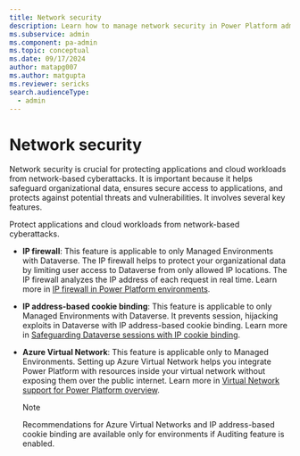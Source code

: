 ```yaml
---
title: Network security
description: Learn how to manage network security in Power Platform admin center.
ms.subservice: admin
ms.component: pa-admin
ms.topic: conceptual
ms.date: 09/17/2024
author: matapg007
ms.author: matgupta
ms.reviewer: sericks
search.audienceType: 
  - admin
---
```


# Network security
                                                  
Network security is crucial for protecting applications and cloud workloads from network-based cyberattacks. It is important because it helps safeguard organizational data, ensures secure access to applications, and protects against potential threats and vulnerabilities. It involves several key features.

Protect applications and cloud workloads from network-based cyberattacks. 

- **IP firewall**: This feature is applicable to only Managed Environments with Dataverse. The IP firewall helps to protect your organizational data by limiting user access to Dataverse from only allowed IP locations. The IP firewall analyzes the IP address of each request in real time. Learn more in [IP firewall in Power Platform environments](../ip-firewall.md).
  
- **IP address-based cookie binding**: This feature is applicable to only Managed Environments with Dataverse. It prevents session, hijacking exploits in Dataverse with IP address-based cookie binding. Learn more in [Safeguarding Dataverse sessions with IP cookie binding](../block-cookie-replay-attack.md).
  
- **Azure Virtual Network**: This feature is applicable only to Managed Environments. Setting up Azure Virtual Network helps you integrate Power Platform with resources inside your virtual network without exposing them over the public internet. Learn more in [Virtual Network support for Power Platform overview](../vnet-support-overview.md).

  > [!Note]
  > Recommendations for Azure Virtual Networks and IP address-based cookie binding are available only for environments if Auditing feature is enabled.

